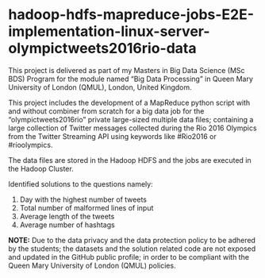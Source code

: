 # hadoop-hdfs-mapreduce-jobs-E2E-implementation-linux-server-olympictweets2016rio-data

This project is delivered as part of my Masters in Big Data Science (MSc BDS) Program for the module named “Big Data Processing” in Queen Mary University of London (QMUL), London, United Kingdom.  

This project includes the development of a MapReduce python script with and without combiner from scratch for a big data job for the “olympictweets2016rio” private large-sized multiple data files; containing a large collection of Twitter messages collected during the Rio 2016 Olympics from the Twitter Streaming API using keywords like #Rio2016 or #rioolympics.   

The data files are stored in the Hadoop HDFS and the jobs are executed in the Hadoop Cluster.   

Identified solutions to the questions namely: 
1. Day with the highest number of tweets 
2. Total number of malformed lines of input 
3. Average length of the tweets  
4. Average number of hashtags  

**NOTE:** Due to the data privacy and the data protection policy to be adhered by the students; the datasets and the solution related code are not exposed and updated in the GitHub public profile; in order to be compliant with the Queen Mary University of London (QMUL) policies.
